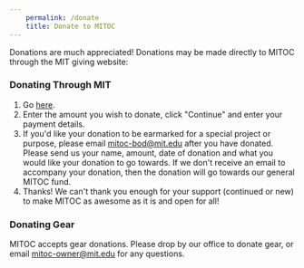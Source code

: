 ```yaml
---
    permalink: /donate
    title: Donate to MITOC
---
```


Donations are much appreciated! Donations may be made directly to MITOC through the MIT giving website:

### Donating Through MIT

1.  Go [here](https://giving.mit.edu/search/node/2720209).
2.  Enter the amount you wish to donate, click "Continue" and enter your payment details.
3.  If you'd like your donation to be earmarked for a special project or purpose, please email [mitoc-bod@mit.edu](mailto:mitoc-bod@mit.edu?Subject=MITOC%20Donation%20Designation) after you have donated. Please send us your name, amount, date of donation and what you would like your donation to go towards. If we don't receive an email to accompany your donation, then the donation will go towards our general MITOC fund.
4.  Thanks! We can't thank you enough for your support (continued or new) to make MITOC as awesome as it is and open for all!

### Donating Gear

MITOC accepts gear donations. Please drop by our office to donate gear, or email [mitoc-owner@mit.edu](mailto:mitoc-owner@mit.edu) for any questions.

